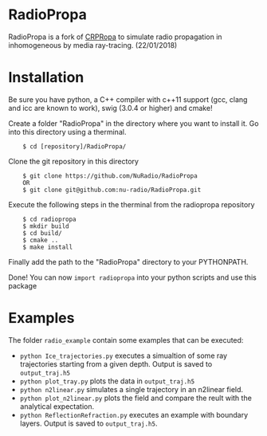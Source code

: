 RadioPropa
==========

RadioPropa is a fork of [CRPRopa](https://crpropa.desy.de/) to simulate radio
propagation in inhomogeneous by media ray-tracing. (22/01/2018)


# Installation
Be sure you have python, a C++ compiler with c++11 support (gcc, clang and icc are known to work), swig (3.0.4 or higher) and cmake!

Create a folder "RadioPropa" in the directory where you want to install it.
Go into this directory using a therminal.

        $ cd [repository]/RadioPropa/

Clone the git repository in this directory

        $ git clone https://github.com/NuRadio/RadioPropa
        OR
        $ git clone git@github.com:nu-radio/RadioPropa.git

Execute the following steps in the therminal from the radiopropa repository

        $ cd radiopropa
        $ mkdir build
        $ cd build/
        $ cmake ..
        $ make install

Finally add the path to the "RadioPropa" directory to your PYTHONPATH.

Done! You can now `import radiopropa` into your python scripts and use this package



# Examples
The folder `radio_example` contain some examples that can be executed:

 + `python Ice_trajectories.py` executes a simualtion of some ray
   trajectories starting from a given depth. Output is saved to `output_traj.h5`
 + `python plot_tray.py` plots the data in `output_traj.h5`
 + `python n2linear.py` simulates a single trajectory in an n2linear field.
 + `python plot_n2linear.py` plots the field and compare the reult with the analytical
   expectation.
 + `python ReflectionRefraction.py` executes an example with boundary layers. 
   Output is saved to `output_traj.h5`.
